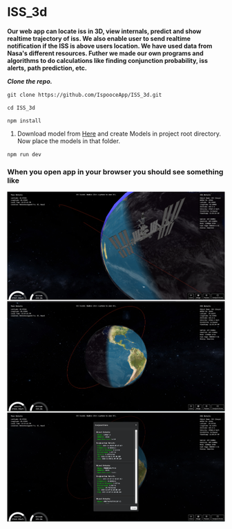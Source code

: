 # ISS_3d

<b>Our web app can locate iss in 3D, view internals, predict and show realtime trajectory of iss. We also enable user to send realtime notification if the ISS is above users location. We have used data from Nasa's different resources. Futher we made our own programs and algorithms to do calculations like finding conjunction probability, iss alerts, path prediction, etc. </b>

***Clone the repo.***
 ```
git clone https://github.com/IspooceApp/ISS_3d.git
```
```
cd ISS_3d
```
```
npm install
``` 

 <ol>
 <li>Download model from <a href="https://drive.google.com/drive/folders/169ZXvr8X_oZi-jxUoCQpWhKB6F__CzDr?usp=sharing">Here</a> and create Models in project root directory. Now place the models in that folder. </br>
 </ol>

```
npm run dev
```


<h3>When you open app in your browser you should see something like</h3>

![frontend](https://github.com/IspooceApp/ISS_3d/blob/main/DEMO_IMAGES/IMAGES/Screenshot_1.png)
![frontend](https://github.com/IspooceApp/ISS_3d/blob/main/DEMO_IMAGES/IMAGES/Screenshot_2.png)
![function](https://github.com/IspooceApp/ISS_3d/blob/main/DEMO_IMAGES/IMAGES/Screenshot_3.png)
